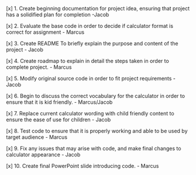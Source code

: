 [x] 1. Create beginning documentation for project idea, ensuring that project has a solidified plan for completion -Jacob

[x] 2. Evaluate the base code in order to decide if calculator format is correct for assignment - Marcus

[x] 3. Create README To briefly explain the purpose and content of the project - Jacob

[x] 4. Create roadmap to explain in detail the steps taken in order to complete project. - Marcus

[x] 5. Modify original source code in order to fit project requirements - Jacob

[x] 6. Begin to discuss the correct vocabulary for the calculator in order to ensure that it is kid friendly. - Marcus/Jacob

[x] 7. Replace current calculator wording with child friendly content to ensure the ease of use for children - Jacob

[x] 8. Test code to ensure that it is properly working and able to be used by target audience - Marcus

[x] 9. Fix any issues that may arise with code, and make final changes to calculator appearance - Jacob

[x] 10. Create final PowerPoint slide introducing code. - Marcus


